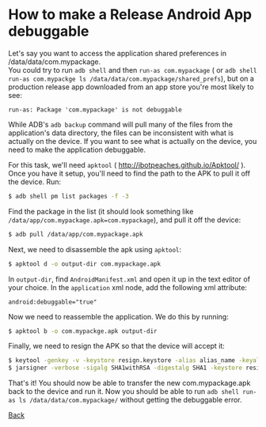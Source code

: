 # How to make a Release Android App debuggable

Let's say you want to access the application shared preferences in /data/data/com.mypackage.  
You could try to run `adb shell` and then `run-as com.mypackage` 
( or `adb shell run-as com.mypackge ls /data/data/com.mypackage/shared_prefs`), 
but on a production release app downloaded from an app store you're most likely to see:

```
run-as: Package 'com.mypackage' is not debuggable
```

While ADB's `adb backup` command will pull many of the files from the application's data directory,
the files can be inconsistent with what is actually on the device.  If you want to see what is
actually on the device, you need to make the application debuggable.

For this task, we'll need `apktool` ( http://ibotpeaches.github.io/Apktool/ ).  Once you have it setup, 
you'll need to find the path to the APK to pull it off the device.  Run:

```bash
$ adb shell pm list packages -f -3
```

Find the package in the list (it should look something like `/data/app/com.mypackage.apk=com.mypackage`), 
and pull it off the device:

```bash
$ adb pull /data/app/com.mypackage.apk
```

Next, we need to disassemble the apk using `apktool`:

```bash
$ apktool d -o output-dir com.mypackage.apk
```

In `output-dir`, find `AndroidManifest.xml` and open it up in the text editor of your choice.
In the `application` xml node, add the following xml attribute:

```
android:debuggable="true"
```

Now we need to reassemble the application.  We do this by running:

```bash
$ apktool b -o com.mypackge.apk output-dir
```
Finally, we need to resign the APK so that the device will accept it:

```bash
$ keytool -genkey -v -keystore resign.keystore -alias alias_name -keyalg RSA -keysize 2048 -validity 10000
$ jarsigner -verbose -sigalg SHA1withRSA -digestalg SHA1 -keystore resign.keystore com.mypackage.apk alias_name
```

That's it! You should now be able to transfer the new com.mypackage.apk back to the device and run it.
Now you should be able to run `adb shell run-as ls /data/data/com.mypackage/` without getting the debuggable error.

[Back](https://nstarke.github.io/)